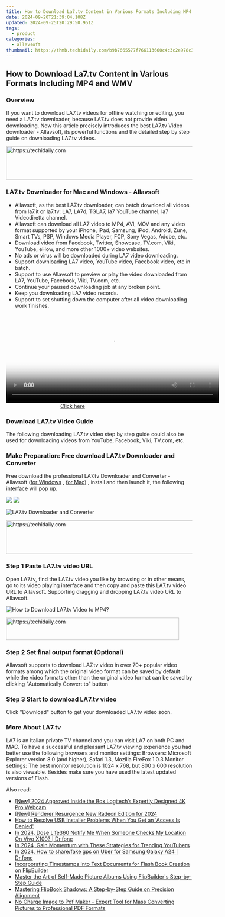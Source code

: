 ```yaml
---
title: How to Download La7.tv Content in Various Formats Including MP4 and WMV
date: 2024-09-20T21:39:04.108Z
updated: 2024-09-25T20:29:50.951Z
tags:
  - product
categories:
  - allavsoft
thumbnail: https://thmb.techidaily.com/b9b7665577f766113660c4c3c2e978c3705b755579fa83e6d4b9ffe0b41b7175.jpg
---
```


## How to Download La7.tv Content in Various Formats Including MP4 and WMV

### Overview

If you want to download LA7.tv videos for offline watching or editing, you need a LA7.tv downloader, because LA7.tv does not provide video downloading. Now this article precisely introduces the best LA7.tv Video downloader - Allavsoft, its powerful functions and the detailed step by step guide on downloading LA7.tv videos.

<!-- affiliate ads begin -->
<a href="https://dhgate.sjv.io/c/5597632/2106658/12108" target="_top" id="2106658">
  <img src="//a.impactradius-go.com/display-ad/12108-2106658" border="0" alt="https://techidaily.com" width="728" height="90"/>
</a>
<img height="0" width="0" src="https://dhgate.sjv.io/i/5597632/2106658/12108" style="position:absolute;visibility:hidden;" border="0" />
<!-- affiliate ads end -->

### LA7.tv Downloader for Mac and Windows - Allavsoft

* Allavsoft, as the best LA7.tv downloader, can batch download all videos from la7.it or la7.tv: LA7, LA7d, TGLA7, la7 YouTube channel, la7 Videodiretta channel.
* Allavsoft can download all LA7 video to MP4, AVI, MOV and any video format supported by your iPhone, iPad, Samsung, iPod, Android, Zune, Smart TVs, PSP, Windows Media Player, FCP, Sony Vegas, Adobe, etc.
* Download video from Facebook, Twitter, Showcase, TV.com, Viki, YouTube, eHow, and more other 1000+ video websites.
* No ads or virus will be downloaded during LA7 video downloading.
* Support downloading LA7 video, YouTube video, Facebook video, etc in batch.
* Support to use Allavsoft to preview or play the video downloaded from LA7, YouTube, Facebook, Viki, TV.com, etc.
* Continue your paused downloading job at any broken point.
* Keep you downloading LA7 video records.
* Support to set shutting down the computer after all video downloading work finishes.

<!-- affiliate ads begin -->
<span id="1983473">
					<video width="576" height="240" style="cursor:pointer"
           poster="//a.impactradius-go.com/display-clicktoplayimage/1983473.png"
           onclick="if(!this.playClicked){this.play();this.setAttribute('controls',true);this.playClicked=true;}">
	   <source src="//a.impactradius-go.com/display-ad/22993-1983473">
	   <img src="//a.impactradius-go.com/display-clicktoplayimage/1983473.png" style="border: none; height: 100%; width: 100%; object-fit: contain">
	</video>
	<div style="width:360px;text-align:center"><a href="javascript:window.open(decodeURIComponent('https%3A%2F%2Fhomestyler.sjv.io%2Fc%2F5597632%2F1983473%2F22993'), '_blank');void(0);">Click here</a></div>
</span>
<img height="0" width="0" src="https://imp.pxf.io/i/5597632/1983473/22993" style="position:absolute;visibility:hidden;" border="0" />
<!-- affiliate ads end -->

### Download LA7.tv Video Guide

The following downloading LA7.tv video step by step guide could also be used for downloading videos from YouTube, Facebook, Viki, TV.com, etc.

### Make Preparation: Free download LA7.tv Downloader and Converter

Free download the professional LA7.tv Downloader and Converter - Allavsoft ([for Windows](https://tools.techidaily.com/allavsoft/products/) , [for Mac](https://tools.techidaily.com/allavsoft/products/)) , install and then launch it, the following interface will pop up.

[![](https://www.allavsoft.com/how-to/../images/how-to/free-download-win.jpg)](https://tools.techidaily.com/allavsoft/products/) [![](https://www.allavsoft.com/how-to/../images/how-to/free-download-mac.jpg)](https://tools.techidaily.com/allavsoft/products/)

![LA7.tv Downloader and Converter](https://www.allavsoft.com/how-to/../images/allavsoft/screen-shot-600.jpg)

<!-- affiliate ads begin -->
<a href="https://aligracehair.sjv.io/c/5597632/1886073/19272" target="_top" id="1886073">
  <img src="//a.impactradius-go.com/display-ad/19272-1886073" border="0" alt="https://techidaily.com" width="728" height="90"/>
</a>
<img height="0" width="0" src="https://aligracehair.sjv.io/i/5597632/1886073/19272" style="position:absolute;visibility:hidden;" border="0" />
<!-- affiliate ads end -->

### Step 1 Paste LA7.tv video URL

Open LA7.tv, find the LA7.tv video you like by browsing or in other means, go to its video playing interface and then copy and paste this LA7.tv video URL to Allavsoft. Supporting dragging and dropping LA7.tv video URL to Allavsoft.

![How to Download LA7.tv Video to MP4?](https://www.allavsoft.com/how-to/../images/how-to/download-rtmp-video/download-rtmp-video.jpg)

<!-- affiliate ads begin -->
<a href="https://bluettius.sjv.io/c/5597632/2139122/17108" target="_top" id="2139122">
  <img src="//a.impactradius-go.com/display-ad/17108-2139122" border="0" alt="https://techidaily.com" width="468" height="60"/>
</a>
<img height="0" width="0" src="https://bluettius.sjv.io/i/5597632/2139122/17108" style="position:absolute;visibility:hidden;" border="0" />
<!-- affiliate ads end -->

### Step 2 Set final output format (Optional)

Allavsoft supports to download LA7.tv video in over 70+ popular video formats among which the original video format can be saved by default while the video formats other than the original video format can be saved by clicking "Automatically Convert to" button

### Step 3 Start to download LA7.tv video

Click "Download" button to get your downloaded LA7.tv video soon.

### More About LA7.tv

LA7 is an Italian private TV channel and you can visit LA7 on both PC and MAC. To have a successful and pleasant LA7.tv viewing experience you had better use the following browsers and monitor settings: Browsers: Microsoft Explorer version 8.0 (and higher), Safari 1.3, Mozilla FireFox 1.0.3 Monitor settings: The best monitor resolution is 1024 x 768, but 800 x 600 resolution is also viewable. Besides make sure you have used the latest updated versions of Flash.

<ins class="adsbygoogle"
     style="display:block"
     data-ad-format="autorelaxed"
     data-ad-client="ca-pub-7571918770474297"
     data-ad-slot="1223367746"></ins>

<ins class="adsbygoogle"
     style="display:block"
     data-ad-client="ca-pub-7571918770474297"
     data-ad-slot="8358498916"
     data-ad-format="auto"
     data-full-width-responsive="true"></ins>

<span class="atpl-alsoreadstyle">Also read:</span>
<div><ul>
<li><a href="https://on-screen-recording.techidaily.com/new-2024-approved-inside-the-box-logitechs-expertly-designed-4k-pro-webcam/"><u>[New] 2024 Approved Inside the Box Logitech’s Expertly Designed 4K Pro Webcam</u></a></li>
<li><a href="https://digital-screen-recording.techidaily.com/new-renderer-resurgence-new-radeon-edition-for-2024/"><u>[New] Renderer Resurgence New Radeon Edition for 2024</u></a></li>
<li><a href="https://driver-error.techidaily.com/how-to-resolve-usb-installer-problems-when-you-get-an-access-is-denied/"><u>How to Resolve USB Installer Problems When You Get an 'Access Is Denied'</u></a></li>
<li><a href="https://review-topics.techidaily.com/in-2024-dose-life360-notify-me-when-someone-checks-my-location-on-vivo-x100-drfone-by-drfone-virtual-android/"><u>In 2024, Dose Life360 Notify Me When Someone Checks My Location On Vivo X100? | Dr.fone</u></a></li>
<li><a href="https://youtube-stream.techidaily.com/in-2024-gain-momentum-with-these-strategies-for-trending-youtubers/"><u>In 2024, Gain Momentum with These Strategies for Trending YouTubers</u></a></li>
<li><a href="https://review-topics.techidaily.com/in-2024-how-to-sharefake-gps-on-uber-for-samsung-galaxy-a24-drfone-by-drfone-virtual-android/"><u>In 2024, How to share/fake gps on Uber for Samsung Galaxy A24 | Dr.fone</u></a></li>
<li><a href="https://win-net.techidaily.com/incorporating-timestamps-into-text-documents-for-flash-book-creation-on-flipbuilder/"><u>Incorporating Timestamps Into Text Documents for Flash Book Creation on FlipBuilder</u></a></li>
<li><a href="https://win-net.techidaily.com/master-the-art-of-self-made-picture-albums-using-flipbuilders-step-by-step-guide/"><u>Master the Art of Self-Made Picture Albums Using FlipBuilder's Step-by-Step Guide</u></a></li>
<li><a href="https://win-net.techidaily.com/mastering-flipbook-shadows-a-step-by-step-guide-on-precision-alignment/"><u>Mastering FlipBook Shadows: A Step-by-Step Guide on Precision Alignment</u></a></li>
<li><a href="https://win-net.techidaily.com/no-charge-image-to-pdf-maker-expert-tool-for-mass-converting-pictures-to-professional-pdf-formats/"><u>No Charge Image to Pdf Maker - Expert Tool for Mass Converting Pictures to Professional PDF Formats</u></a></li>
</ul></div>


